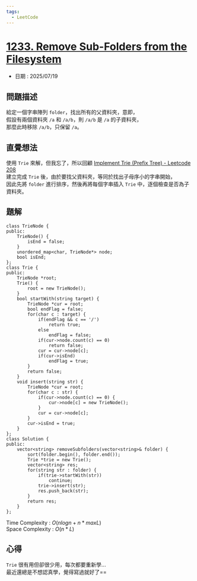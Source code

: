 ```yaml
---
tags:
  - LeetCode
---
```


# [1233. Remove Sub-Folders from the Filesystem](https://leetcode.com/problems/remove-sub-folders-from-the-filesystem/description/)  

+ 日期 : 2025/07/19  

## 問題描述  

給定一個字串陣列 `folder`，找出所有的父資料夾，意即，  
假設有兩個資料夾 `/a` 和 `/a/b`，則 `/a/b` 是 `/a` 的子資料夾，  
那麼此時移除 `/a/b`，只保留 `/a`。  

## 直覺想法  

使用 `Trie` 來解，但我忘了，所以回顧 [ Implement Trie (Prefix Tree) - Leetcode 208 ](https://www.youtube.com/watch?v=oobqoCJlHA0)  
建立完成 `Trie` 後，由於要找父資料夾，等同於找出子母序小的字串開始，  
因此先將 `folder` 進行排序，然後再將每個字串插入 `Trie` 中，逐個檢查是否為子資料夾。  

## 題解  

```cpp=
class TrieNode {
public:
    TrieNode() {
        isEnd = false;
    }
    unordered_map<char, TrieNode*> node;
    bool isEnd;
};
class Trie {
public:
    TrieNode *root;
    Trie() {
        root = new TrieNode();
    }
    bool startWith(string target) {
        TrieNode *cur = root;
        bool endFlag = false;
        for(char c : target) {
            if(endFlag && c == '/')
                return true;
            else
                endFlag = false;
            if(cur->node.count(c) == 0)
                return false;
            cur = cur->node[c];
            if(cur->isEnd)
                endFlag = true;
        }
        return false;
    }
    void insert(string str) {
        TrieNode *cur = root;
        for(char c : str) {
            if(cur->node.count(c) == 0) {
                cur->node[c] = new TrieNode();
            }
            cur = cur->node[c];
        }
        cur->isEnd = true;
    }
};
class Solution {
public:
    vector<string> removeSubfolders(vector<string>& folder) {
        sort(folder.begin(), folder.end());
        Trie *trie = new Trie();
        vector<string> res;
        for(string str : folder) {
            if(trie->startWith(str))
                continue;
            trie->insert(str);
            res.push_back(str);
        }
        return res;
    }
};
```

Time Complexity : $O(nlogn + n*maxL)$  
Space Complexity : $O(n*L)$  

## 心得  

`Trie` 很有用但卻很少用，每次都要重新學...  
最近還總是不想認真學，覺得寫過就好了==  
